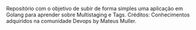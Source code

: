 Repositório com o objetivo de subir de forma simples uma aplicação em Golang para aprender sobre Multistaging e Tags.
Créditos: Conhecimentos adquiridos na comunidade Devops by Mateus Muller.